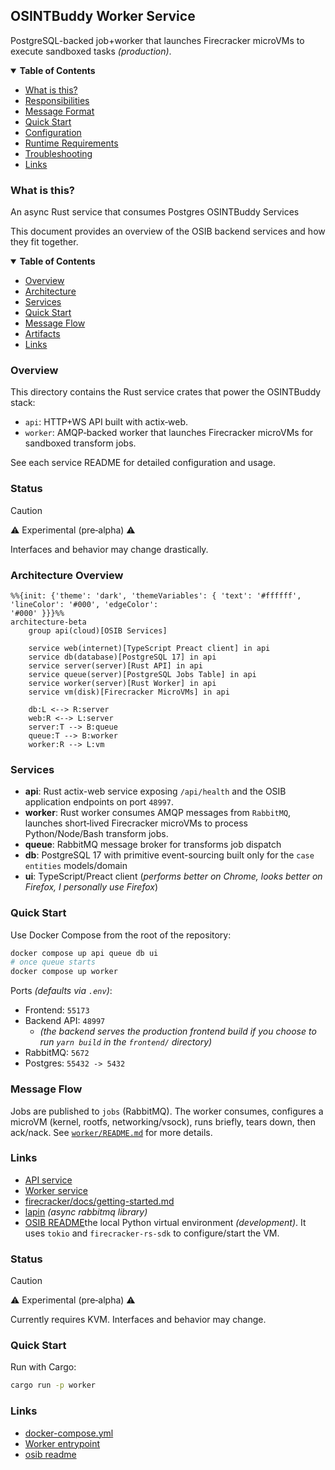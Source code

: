 
## OSINTBuddy Worker Service

PostgreSQL-backed job+worker that launches Firecracker microVMs to execute sandboxed tasks *(production)*.


<details open="open">
<summary><b>Table of Contents</b></summary>

- [What is this?](#what-is-this)
- [Responsibilities](#responsibilities)
- [Message Format](#message-format)
- [Quick Start](#quick-start)
- [Configuration](#configuration)
- [Runtime Requirements](#runtime-requirements)
- [Troubleshooting](#troubleshooting)
- [Links](#links)

</details>

### What is this?

An async Rust service that consumes Postgres OSINTBuddy Services

This document provides an overview of the OSIB backend services and how they fit together.


<details open="open">
<summary><b>Table of Contents</b></summary>

- [Overview](#overview)
- [Architecture](#architecture)
- [Services](#services)
- [Quick Start](#quick-start)
- [Message Flow](#message-flow)
- [Artifacts](#artifacts)
- [Links](#links)

</details>



### Overview

This directory contains the Rust service crates that power the OSINTBuddy stack:

- `api`: HTTP+WS API built with actix‑web.
- `worker`: AMQP‑backed worker that launches Firecracker microVMs for sandboxed transform jobs.

See each service README for detailed configuration and usage.

### Status 

> [!CAUTION]
> ⚠️ Experimental (pre‑alpha) ⚠️
>
> Interfaces and behavior may change drastically.


### Architecture Overview

```mermaid
%%{init: {'theme': 'dark', 'themeVariables': { 'text': '#ffffff', 'lineColor': '#000', 'edgeColor':
'#000' }}}%%
architecture-beta
    group api(cloud)[OSIB Services]

    service web(internet)[TypeScript Preact client] in api
    service db(database)[PostgreSQL 17] in api
    service server(server)[Rust API] in api
    service queue(server)[PostgreSQL Jobs Table] in api
    service worker(server)[Rust Worker] in api
    service vm(disk)[Firecracker MicroVMs] in api

    db:L <--> R:server
    web:R <--> L:server
    server:T --> B:queue
    queue:T --> B:worker
    worker:R --> L:vm

```

### Services

- **api**: Rust actix-web service exposing `/api/health` and the OSIB application endpoints on port `48997`.
- **worker**: Rust worker consumes AMQP messages from `RabbitMQ`, launches short‑lived Firecracker microVMs to process Python/Node/Bash transform jobs.
- **queue**: RabbitMQ message broker for transforms job dispatch
- **db**: PostgreSQL 17 with primitive event-sourcing built only for the `case entities` models/domain
- **ui**: TypeScript/Preact client (*performs better on Chrome, looks better on Firefox, I personally use Firefox*)


### Quick Start

Use Docker Compose from the root of the repository:

```bash
docker compose up api queue db ui
# once queue starts
docker compose up worker
```

Ports _(defaults via `.env`)_:

- Frontend: `55173`
- Backend API: `48997`
  - _(the backend serves the production frontend build if you choose to run `yarn build` in the `frontend/` directory)_
- RabbitMQ: `5672`
- Postgres: `55432 -> 5432`

### Message Flow

Jobs are published to `jobs` (RabbitMQ). The worker consumes, configures a microVM (kernel, rootfs, networking/vsock), runs briefly, tears down, then ack/nack. See [`worker/README.md`](./worker/README.md) for more details.

### Links

- [API service](./api/README.md)
- [Worker service](./worker/README.md)
- [firecracker/docs/getting-started.md](https://github.com/firecracker-microvm/firecracker/blob/main/docs/getting-started.md)
- [lapin](https://github.com/amqp-rs/lapin) _(async rabbitmq library)_
- [OSIB README](../README.md)the local Python virtual environment *(development)*. It uses `tokio` and `firecracker-rs-sdk` to configure/start the VM.

### Status

> [!CAUTION]
> ⚠️ Experimental (pre‑alpha) ⚠️
>
> Currently requires KVM. Interfaces and behavior may change.


### Quick Start

Run with Cargo:

```bash
cargo run -p worker
```

### Links

- [docker-compose.yml](../../docker-compose.yml)
- [Worker entrypoint](./src/main.rs)
- [osib readme](../../README.md)
